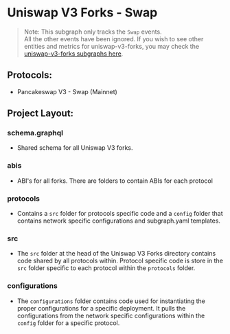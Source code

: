 # Uniswap V3 Forks - Swap

> Note: This subgraph only tracks the `Swap` events.<br/>
> All the other events have been ignored. If you wish to see other entities and metrics for uniswap-v3-forks, you may check the [uniswap-v3-forks subgraphs here](https://github.com/messari/subgraphs/tree/master/subgraphs/uniswap-v3-forks).

## Protocols:

- Pancakeswap V3 - Swap (Mainnet)

## Project Layout:

### schema.graphql

- Shared schema for all Uniswap V3 forks.

### abis

- ABI's for all forks. There are folders to contain ABIs for each protocol

### protocols

- Contains a `src` folder for protocols specific code and a `config` folder that contains network specific configurations and subgraph.yaml templates.

### src

- The `src` folder at the head of the Uniswap V3 Forks directory contains code shared by all protocols within. Protocol specific code is store in the `src` folder specific to each protocol within the `protocols` folder.

### configurations

- The `configurations` folder contains code used for instantiating the proper configurations for a specific deployment. It pulls the configurations from the network specific configurations within the `config` folder for a specific protocol.
